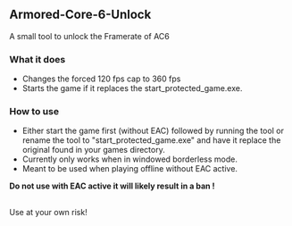## Armored-Core-6-Unlock
A small tool to unlock the Framerate of AC6
### What it does
- Changes the forced 120 fps cap to 360 fps
- Starts the game if it replaces the start_protected_game.exe.

### How to use
- Either start the game first (without EAC) followed by running the tool or rename the tool to "start_protected_game.exe" and have it replace the original found in your games directory. <br/>
- Currently only works when in windowed borderless mode. <br/>
- Meant to be used when playing offline without EAC active.

<b>Do not use with EAC active it will likely result in a ban !</b>
##
Use at your own risk!
